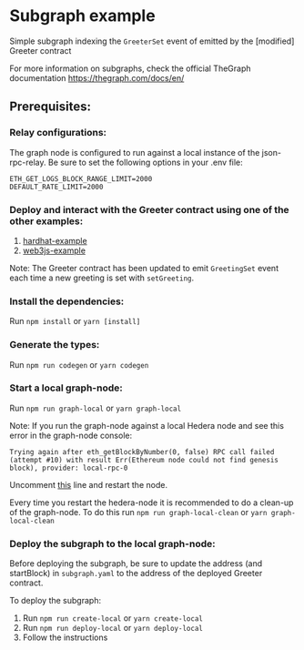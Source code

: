 # Subgraph example

Simple subgraph indexing the `GreeterSet` event of emitted by the [modified] Greeter contract

For more information on subgraphs, check the official TheGraph documentation https://thegraph.com/docs/en/

## Prerequisites:

### Relay configurations:

The graph node is configured to run against a local instance of the json-rpc-relay. Be sure to set the following options in your .env file:
```
ETH_GET_LOGS_BLOCK_RANGE_LIMIT=2000
DEFAULT_RATE_LIMIT=2000
```

### Deploy and interact with the Greeter contract using one of the other examples:

1. [hardhat-example](../hardhat-example)
3. [web3js-example](../web3js-example)

Note: The Greeter contract has been updated to emit `GreetingSet` event each time a new greeting is set with `setGreeting`.

### Install the dependencies:

Run `npm install` or `yarn [install]`

### Generate the types:

Run `npm run codegen` or `yarn codegen`

### Start a local graph-node:

Run `npm run graph-local` or `yarn graph-local`

Note: If you run the graph-node against a local Hedera node and see this error in the graph-node console:
```
Trying again after eth_getBlockByNumber(0, false) RPC call failed (attempt #10) with result Err(Ethereum node could not find genesis block), provider: local-rpc-0
```

Uncomment [this](./docker-compose.yml#L24) line and restart the node.

Every time you restart the hedera-node it is recommended to do a clean-up of the graph-node. To do this run `npm run graph-local-clean` or `yarn graph-local-clean`

### Deploy the subgraph to the local graph-node:

Before deploying the subgraph, be sure to update the address (and startBlock) in `subgraph.yaml` to the address of the deployed Greeter contract.

To deploy the subgraph:

1. Run `npm run create-local` or `yarn create-local`
2. Run `npm run deploy-local` or `yarn deploy-local`
3. Follow the instructions
